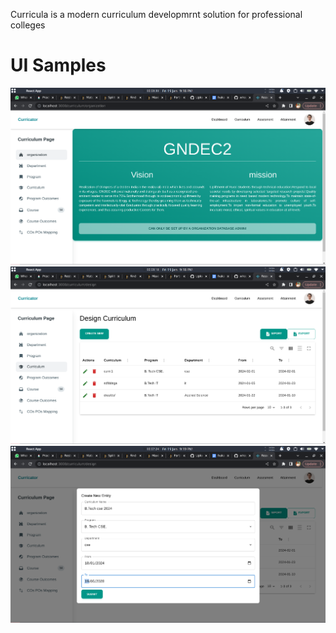 Curricula is a modern curriculum developmrnt solution for professional colleges
# UI Samples
![organization.png](https://github.com/whogurdevil/curricula/blob/master/organization_tab.png)
![all-curriculums.png](https://github.com/whogurdevil/curricula/blob/master/curriculum.png)
![add-new.png](https://github.com/whogurdevil/curricula/blob/master/add_ew.png)
